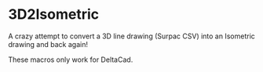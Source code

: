# 3D2Isometric
A crazy attempt to convert a 3D line drawing (Surpac CSV) into an Isometric drawing and back again!

These macros only work for DeltaCad.

